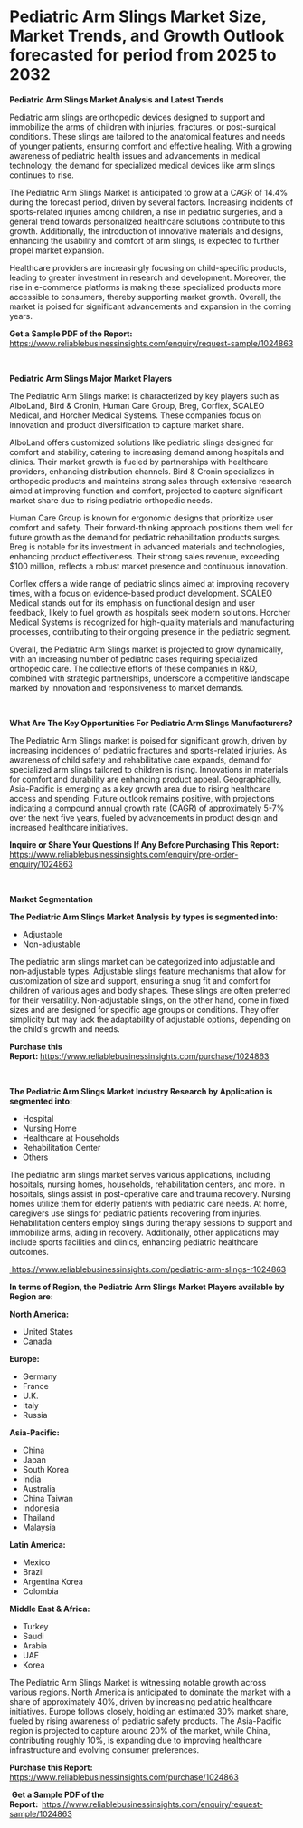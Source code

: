 <p><h1>Pediatric Arm Slings Market Size, Market Trends, and Growth Outlook forecasted for period from 2025 to 2032</h1></p><p><strong>Pediatric Arm Slings Market Analysis and Latest Trends</strong></p>
<p><p>Pediatric arm slings are orthopedic devices designed to support and immobilize the arms of children with injuries, fractures, or post-surgical conditions. These slings are tailored to the anatomical features and needs of younger patients, ensuring comfort and effective healing. With a growing awareness of pediatric health issues and advancements in medical technology, the demand for specialized medical devices like arm slings continues to rise.</p><p>The Pediatric Arm Slings Market is anticipated to grow at a CAGR of 14.4% during the forecast period, driven by several factors. Increasing incidents of sports-related injuries among children, a rise in pediatric surgeries, and a general trend towards personalized healthcare solutions contribute to this growth. Additionally, the introduction of innovative materials and designs, enhancing the usability and comfort of arm slings, is expected to further propel market expansion. </p><p>Healthcare providers are increasingly focusing on child-specific products, leading to greater investment in research and development. Moreover, the rise in e-commerce platforms is making these specialized products more accessible to consumers, thereby supporting market growth. Overall, the market is poised for significant advancements and expansion in the coming years.</p></p>
<p><strong>Get a Sample PDF of the Report:&nbsp;</strong> <a href="https://www.reliablebusinessinsights.com/enquiry/request-sample/1024863?utm_campaign=2778&utm_medium=2&utm_source=Github&utm_content=ia&utm_term=16042025&utm_id=pediatric-arm-slings">https://www.reliablebusinessinsights.com/enquiry/request-sample/1024863</a></p>
<p>&nbsp;</p>
<p><strong>Pediatric Arm Slings Major Market Players</strong></p>
<p><p>The Pediatric Arm Slings market is characterized by key players such as AlboLand, Bird & Cronin, Human Care Group, Breg, Corflex, SCALEO Medical, and Horcher Medical Systems. These companies focus on innovation and product diversification to capture market share.</p><p>AlboLand offers customized solutions like pediatric slings designed for comfort and stability, catering to increasing demand among hospitals and clinics. Their market growth is fueled by partnerships with healthcare providers, enhancing distribution channels. Bird & Cronin specializes in orthopedic products and maintains strong sales through extensive research aimed at improving function and comfort, projected to capture significant market share due to rising pediatric orthopedic needs.</p><p>Human Care Group is known for ergonomic designs that prioritize user comfort and safety. Their forward-thinking approach positions them well for future growth as the demand for pediatric rehabilitation products surges. Breg is notable for its investment in advanced materials and technologies, enhancing product effectiveness. Their strong sales revenue, exceeding $100 million, reflects a robust market presence and continuous innovation.</p><p>Corflex offers a wide range of pediatric slings aimed at improving recovery times, with a focus on evidence-based product development. SCALEO Medical stands out for its emphasis on functional design and user feedback, likely to fuel growth as hospitals seek modern solutions. Horcher Medical Systems is recognized for high-quality materials and manufacturing processes, contributing to their ongoing presence in the pediatric segment.</p><p>Overall, the Pediatric Arm Slings market is projected to grow dynamically, with an increasing number of pediatric cases requiring specialized orthopedic care. The collective efforts of these companies in R&D, combined with strategic partnerships, underscore a competitive landscape marked by innovation and responsiveness to market demands.</p></p>
<p>&nbsp;</p>
<p><strong>What Are The Key Opportunities For Pediatric Arm Slings Manufacturers?</strong></p>
<p><p>The Pediatric Arm Slings market is poised for significant growth, driven by increasing incidences of pediatric fractures and sports-related injuries. As awareness of child safety and rehabilitative care expands, demand for specialized arm slings tailored to children is rising. Innovations in materials for comfort and durability are enhancing product appeal. Geographically, Asia-Pacific is emerging as a key growth area due to rising healthcare access and spending. Future outlook remains positive, with projections indicating a compound annual growth rate (CAGR) of approximately 5-7% over the next five years, fueled by advancements in product design and increased healthcare initiatives.</p></p>
<p><strong>Inquire or Share Your Questions If Any Before Purchasing This Report:</strong> <a href="https://www.reliablebusinessinsights.com/enquiry/pre-order-enquiry/1024863?utm_campaign=2778&utm_medium=2&utm_source=Github&utm_content=ia&utm_term=16042025&utm_id=pediatric-arm-slings">https://www.reliablebusinessinsights.com/enquiry/pre-order-enquiry/1024863</a></p>
<p>&nbsp;</p>
<p><strong>Market Segmentation</strong></p>
<p><strong>The Pediatric Arm Slings Market Analysis by types is segmented into:</strong></p>
<p><ul><li>Adjustable</li><li>Non-adjustable</li></ul></p>
<p><p>The pediatric arm slings market can be categorized into adjustable and non-adjustable types. Adjustable slings feature mechanisms that allow for customization of size and support, ensuring a snug fit and comfort for children of various ages and body shapes. These slings are often preferred for their versatility. Non-adjustable slings, on the other hand, come in fixed sizes and are designed for specific age groups or conditions. They offer simplicity but may lack the adaptability of adjustable options, depending on the child's growth and needs.</p></p>
<p><strong>Purchase this Report:&nbsp;</strong><a href="https://www.reliablebusinessinsights.com/purchase/1024863?utm_campaign=2778&utm_medium=2&utm_source=Github&utm_content=ia&utm_term=16042025&utm_id=pediatric-arm-slings">https://www.reliablebusinessinsights.com/purchase/1024863</a></p>
<p>&nbsp;</p>
<p><strong>The Pediatric Arm Slings Market Industry Research by Application is segmented into:</strong></p>
<p><ul><li>Hospital</li><li>Nursing Home</li><li>Healthcare at Households</li><li>Rehabilitation Center</li><li>Others</li></ul></p>
<p><p>The pediatric arm slings market serves various applications, including hospitals, nursing homes, households, rehabilitation centers, and more. In hospitals, slings assist in post-operative care and trauma recovery. Nursing homes utilize them for elderly patients with pediatric care needs. At home, caregivers use slings for pediatric patients recovering from injuries. Rehabilitation centers employ slings during therapy sessions to support and immobilize arms, aiding in recovery. Additionally, other applications may include sports facilities and clinics, enhancing pediatric healthcare outcomes.</p></p>
<p><a href="https://www.reliablebusinessinsights.com/pediatric-arm-slings-r1024863?utm_campaign=2778&utm_medium=2&utm_source=Github&utm_content=ia&utm_term=16042025&utm_id=pediatric-arm-slings">&nbsp;https://www.reliablebusinessinsights.com/pediatric-arm-slings-r1024863</a></p>
<p><strong>In terms of Region, the Pediatric Arm Slings Market Players available by Region are:</strong></p>
<p>
    <p> <strong> North America: </strong>
        <ul>
            <li>United States</li>
            <li>Canada</li>
        </ul>
        </p> 
    <p> <strong> Europe: </strong>
        <ul>
            <li>Germany</li>
            <li>France</li>
            <li>U.K.</li>
            <li>Italy</li>
            <li>Russia</li>
        </ul>
        </p> 
    <p> <strong> Asia-Pacific: </strong>
        <ul>
            <li>China</li>
            <li>Japan</li>
            <li>South Korea</li>
            <li>India</li>
            <li>Australia</li>
            <li>China Taiwan</li>
            <li>Indonesia</li>
            <li>Thailand</li>
            <li>Malaysia</li>
        </ul>
        </p> 
    <p> <strong> Latin America: </strong>
        <ul>
            <li>Mexico</li>
            <li>Brazil</li>
            <li>Argentina Korea</li>
            <li>Colombia</li>
        </ul>
        </p> 
    <p> <strong> Middle East & Africa: </strong>
        <ul>
            <li>Turkey</li>
            <li>Saudi</li>
            <li>Arabia</li>
            <li>UAE</li>
            <li>Korea</li>
        </ul>
    </p>
    </p>
<p><p>The Pediatric Arm Slings Market is witnessing notable growth across various regions. North America is anticipated to dominate the market with a share of approximately 40%, driven by increasing pediatric healthcare initiatives. Europe follows closely, holding an estimated 30% market share, fueled by rising awareness of pediatric safety products. The Asia-Pacific region is projected to capture around 20% of the market, while China, contributing roughly 10%, is expanding due to improving healthcare infrastructure and evolving consumer preferences.</p></p>
<p><strong>Purchase this Report: </strong><a href="https://www.reliablebusinessinsights.com/purchase/1024863?utm_campaign=2778&utm_medium=2&utm_source=Github&utm_content=ia&utm_term=16042025&utm_id=pediatric-arm-slings">https://www.reliablebusinessinsights.com/purchase/1024863</a></p>
<p>&nbsp;<strong>Get a Sample PDF of the Report:&nbsp;&nbsp;</strong><a href="https://www.reliablebusinessinsights.com/enquiry/request-sample/1024863?utm_campaign=2778&utm_medium=2&utm_source=Github&utm_content=ia&utm_term=16042025&utm_id=pediatric-arm-slings">https://www.reliablebusinessinsights.com/enquiry/request-sample/1024863</a></p>
<p><strong></strong></p>
<p><p></p><p></p><p></p></p>